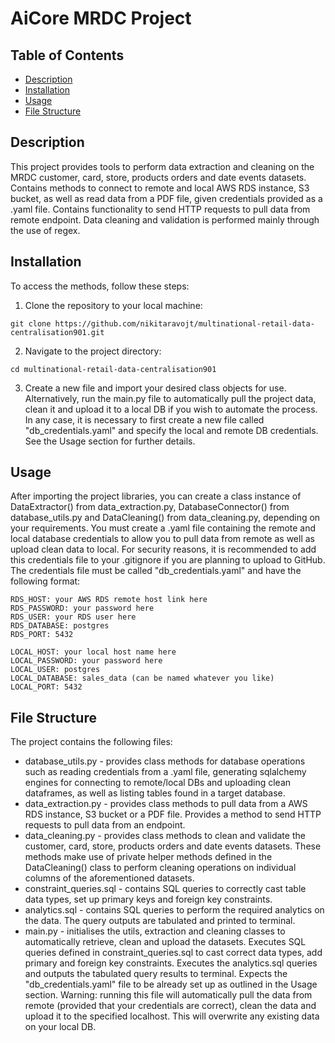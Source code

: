 # AiCore MRDC Project

## Table of Contents
- [Description](#description)
- [Installation](#installation)
- [Usage](#usage)
- [File Structure](#filestructure)

## Description
This project provides tools to perform data extraction and cleaning on the MRDC customer, card, store, products orders and date events datasets. 
Contains methods to connect to remote and local AWS RDS instance, S3 bucket, as well as read data from a PDF file, given credentials provided as
a .yaml file. Contains functionality to send HTTP requests to pull data from remote endpoint. Data cleaning and validation is performed mainly 
through the use of regex.

## Installation
To access the methods, follow these steps:
  1. Clone the repository to your local machine:
      
    git clone https://github.com/nikitaravojt/multinational-retail-data-centralisation901.git
  
  2. Navigate to the project directory:
     
    cd multinational-retail-data-centralisation901
  
  3. Create a new file and import your desired class objects for use. Alternatively, run the main.py file to automatically pull the
     project data, clean it and upload it to a local DB if you wish to automate the process. In any case, it is necessary
     to first create a new file called "db_credentials.yaml" and specify the local and remote DB credentials. See the Usage
     section for further details. 

## Usage
After importing the project libraries, you can create a class instance of DataExtractor() from data_extraction.py, 
DatabaseConnector() from database_utils.py and DataCleaning() from data_cleaning.py, depending on your requirements. 
You must create a .yaml file containing the remote and local database credentials to allow you to pull data from
remote as well as upload clean data to local. For security reasons, it is recommended to add this credentials file to 
your .gitignore if you are planning to upload to GitHub. The credentials file must be called "db_credentials.yaml" and 
have the following format:

    RDS_HOST: your AWS RDS remote host link here
    RDS_PASSWORD: your password here
    RDS_USER: your RDS user here
    RDS_DATABASE: postgres
    RDS_PORT: 5432
    
    LOCAL_HOST: your local host name here
    LOCAL_PASSWORD: your password here
    LOCAL_USER: postgres
    LOCAL_DATABASE: sales_data (can be named whatever you like)
    LOCAL_PORT: 5432

## File Structure
The project contains the following files:
  - database_utils.py - provides class methods for database operations such as reading credentials from a .yaml file,
     generating sqlalchemy engines for connecting to remote/local DBs and uploading clean dataframes, as well as listing
     tables found in a target database.
  - data_extraction.py - provides class methods to pull data from a AWS RDS instance, S3 bucket or a PDF file. Provides
     a method to send HTTP requests to pull data from an endpoint.
  - data_cleaning.py - provides class methods to clean and validate the customer, card, store, products orders and date
     events datasets. These methods make use of private helper methods defined in the DataCleaning() class to perform
     cleaning operations on individual columns of the aforementioned datasets.
  - constraint_queries.sql - contains SQL queries to correctly cast table data types, set up primary keys and foreign
     key constraints.
  - analytics.sql - contains SQL queries to perform the required analytics on the data. The query outputs are tabulated
     and printed to terminal. 
  - main.py - initialises the utils, extraction and cleaning classes to automatically retrieve, clean and upload the
     datasets. Executes SQL queries defined in constraint_queries.sql to cast correct data types, add primary and
     foreign key constraints. Executes the analytics.sql queries and outputs the tabulated query results to terminal.
     Expects the "db_credentials.yaml" file to be already set up as outlined in the Usage section.
     Warning: running this file will automatically pull the data from remote (provided that your credentials are correct),
     clean the data and upload it to the specified localhost. This will overwrite any existing data on your local DB.
